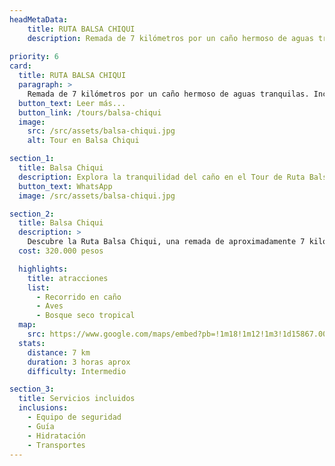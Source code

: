 ```yaml
---
headMetaData: 
    title: RUTA BALSA CHIQUI
    description: Remada de 7 kilómetros por un caño hermoso de aguas tranquilas. Incluye una vuelta por la ciénaga Sabana del Rosario. Transportes incluidos. 
    
priority: 6
card:
  title: RUTA BALSA CHIQUI
  paragraph: >
    Remada de 7 kilómetros por un caño hermoso de aguas tranquilas. Incluye una vuelta por la ciénaga Sabana del Rosario. Transportes incluidos.
  button_text: Leer más...
  button_link: /tours/balsa-chiqui
  image:
    src: /src/assets/balsa-chiqui.jpg
    alt: Tour en Balsa Chiqui

section_1:
  title: Balsa Chiqui
  description: Explora la tranquilidad del caño en el Tour de Ruta Balsa Chiqui
  button_text: WhatsApp
  image: /src/assets/balsa-chiqui.jpg

section_2:
  title: Balsa Chiqui
  description: >
    Descubre la Ruta Balsa Chiqui, una remada de aproximadamente 7 kilómetros que sube por todo el caño hasta llegar a la ciénaga Sabana del Rosario, decorada por un bosque seco tropical. Se da una vuelta en la ciénaga y luego se baja por el caño hasta el punto de partida. Este tour incluye todos los transportes desde Coveñas hasta San Bernardo del Viento, donde comienza el recorrido en balsa.
  cost: 320.000 pesos

  highlights:
    title: atracciones
    list:
      - Recorrido en caño
      - Aves
      - Bosque seco tropical
  map:
    src: https://www.google.com/maps/embed?pb=!1m18!1m12!1m3!1d15867.009911374053!2d-75.61020612716673!3d6.163894277135764!2m3!1f0!2f0!3f0!3m2!1i1024!2i768!4f13.1!3m3!1m2!1s0x8e4683cb1d5771e9%3A0x4fda2fc926473c68!2sPolideportivo%20Sur%20de%20Envigado!5e0!3m2!1sen!2sco
  stats:
    distance: 7 km
    duration: 3 horas aprox 
    difficulty: Intermedio

section_3:
  title: Servicios incluidos
  inclusions:
    - Equipo de seguridad
    - Guía
    - Hidratación
    - Transportes
---
```

